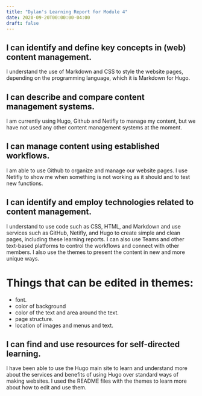 ```yaml
---
title: "Dylan's Learning Report for Module 4"
date: 2020-09-20T00:00:00-04:00
draft: false
---
```


I can identify and define key concepts in (web) content management.
-------------------------------------------------------------------
I understand the use of Markdown and CSS to style the website pages, depending on the programming language, which it is Markdown for Hugo.

I can describe and compare content management systems.
-------------------------------------------------------------------
I am currently using Hugo, Github and Netifly to manage my content, but we have not used any other content management systems at the moment.

I can manage content using established workflows.
-------------------------------------------------------------------
I am able to use Github to organize and manage our website pages. I use Netifly to show me when something is not working as it should and to test new functions.

I can identify and employ technologies related to content management.
---------------------------------------------------------------------
I understand to use code such as CSS, HTML, and Markdown and use services such as GitHub, Netifly, and Hugo to create simple and clean pages, including these learning reports. 
I can also use Teams and other text-based platforms to control the workflows and connect with other members.
I also use the themes to present the content in new and more unique ways.

Things that can be edited in themes:
====================================================================
+ font.
+ color of background
+ color of the text and area around the text.
+ page structure.
+ location of images and menus and text.

I can find and use resources for self-directed learning.
-------------------------------------------------------------------
I have been able to use the Hugo main site to learn and understand more about the services and benefits of using Hugo over standard ways of making websites. I used the README files with the themes to learn more about how to edit and use them.

